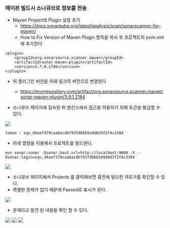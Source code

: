 ###  메이븐 빌드시 소나큐브로 정보를 전송
* Maven Project에 Plugin 설정 추가
  * https://docs.sonarqube.org/latest/analysis/scan/sonarscanner-for-maven/
  * How to Fix Version of Maven Plugin 항목을 복사 후 프로젝트의 pom.xml에 추가한다
```
<plugin>
    <groupId>org.sonarsource.scanner.maven</groupId>
    <artifactId>sonar-maven-plugin</artifactId>
    <version>3.7.0.1746</version>
</plugin>
```
* 위 플러그인 버전을 아래 링크의 버전으로 변경한다
    * https://mvnrepository.com/artifact/org.sonarsource.scanner.maven/sonar-maven-plugin/3.9.1.2184

* 소나큐브 페이지에 접속한 뒤 젠킨스에서 접근을 허용하기 위해 토큰을 발급할 수 있다.

<img src="./img/169.png">

```
token : squ_d4aef379caa6acdb793fd66b5e9d6d3f2f4c3384
```
* 아래 명령을 이용해서 프로젝트를 빌드한다.

```
mvn sonar:sonar -Dsonar.host.url=http://localhost:9000 -X -Dsonar.login=squ_d4aef379caa6acdb793fd66b5e9d6d3f2f4c3384
```

<img src="./img/170.png">

* 소나큐브 페이지에서 Projects 를 클릭해보면 좀전에 빌드한 겨로가를 확인할 수 있다.
* 특별한 문제가 없기 때문에 Passed로 표시가 된다.

<img src="./img/171.png">

* 문제라고 발견 된 내용을 확인 할 수 있다.

<img src="./img/172.png">
<img src="./img/173.png">
<img src="./img/174.png">